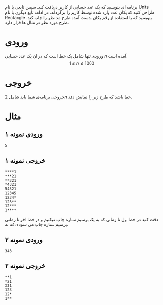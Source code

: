برنامه ای بنویسید که یک عدد حسابی از کاربر دریافت کند. سپس تابعی با نام Units طراحی کنید که یکان عدد وارد شده توسط کاربر را برگرداند. 
در ادامه تابع دیگری با نام Rectangle بنویسید که با استفاده از رقم یکان بدست آمده طرح مد نظر را چاپ کند. طرح مورد نظر در مثال ها قرار دارد.





# ورودی


ورودی تنها شامل یک خط است که در آن یک عدد حسابی $n$ آمده است.
$$1 \le n\le 1000$$
# خروجی


خروجی برنامه‌ی شما باید شامل $2n$ خط باشد که طرح زیر را نمایش دهد.
# مثال

## ورودی نمونه ۱
```
5
```


## خروجی نمونه ۱
```
****1
***21
**321
*4321
54321
12345
1234*
123**
12***
1****
```


دقت کنید در خط اول تا زمانی که به یک برسیم ستاره چاپ میکنیم و در خط اخر تا زمانی که به $n$ برسیم ستاره چاپ می شود.


## ورودی نمونه ۲
```
343
```


## خروجی نمونه ۲
```
**1
*21
321
123
12*
1**
```